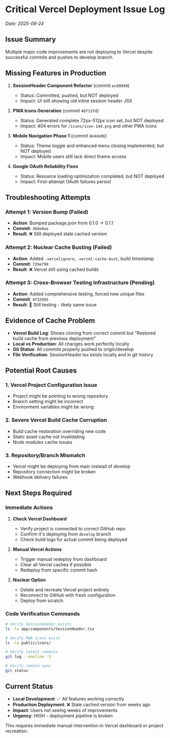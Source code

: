 # Critical Vercel Deployment Issue Log
*Date: 2025-08-24*

## Issue Summary
Multiple major code improvements are not deploying to Vercel despite successful commits and pushes to develop branch.

## Missing Features in Production
1. **SessionHeader Component Refactor** (commit `ec60949`)
   - Status: Committed, pushed, but NOT deployed
   - Impact: UI still showing old inline session header JSX

2. **PWA Icons Generation** (commit `46f137d`) 
   - Status: Generated complete 72px-512px icon set, but NOT deployed
   - Impact: 404 errors for `/icons/icon-144.png` and other PWA icons

3. **Mobile Navigation Phase 1** (commit `8e4de06`)
   - Status: Theme toggle and enhanced menu closing implemented, but NOT deployed
   - Impact: Mobile users still lack direct theme access

4. **Google OAuth Reliability Fixes**
   - Status: Resource loading optimization completed, but NOT deployed
   - Impact: First-attempt OAuth failures persist

## Troubleshooting Attempts

### Attempt 1: Version Bump (Failed)
- **Action**: Bumped package.json from 0.1.0 → 0.1.1
- **Commit**: `360e9ae`
- **Result**: ❌ Still deployed stale cached version

### Attempt 2: Nuclear Cache Busting (Failed)
- **Action**: Added `.vercelignore`, `.vercel-cache-bust`, build timestamp
- **Commit**: `729e799`  
- **Result**: ❌ Vercel still using cached builds

### Attempt 3: Cross-Browser Testing Infrastructure (Pending)
- **Action**: Added comprehensive testing, forced new unique files
- **Commit**: `4f32995`
- **Result**: 🔄 Still testing - likely same issue

## Evidence of Cache Problem
- **Vercel Build Log**: Shows cloning from correct commit but "Restored build cache from previous deployment"
- **Local vs Production**: All changes work perfectly locally
- **Git Status**: All commits properly pushed to origin/develop
- **File Verification**: SessionHeader.tsx exists locally and in git history

## Potential Root Causes

### 1. Vercel Project Configuration Issue
- Project might be pointing to wrong repository
- Branch setting might be incorrect  
- Environment variables might be wrong

### 2. Severe Vercel Build Cache Corruption
- Build cache restoration overriding new code
- Static asset cache not invalidating
- Node modules cache issues

### 3. Repository/Branch Mismatch
- Vercel might be deploying from main instead of develop
- Repository connection might be broken
- Webhook delivery failures

## Next Steps Required

### Immediate Actions
1. **Check Vercel Dashboard**
   - Verify project is connected to correct GitHub repo
   - Confirm it's deploying from `develop` branch
   - Check build logs for actual commit being deployed

2. **Manual Vercel Actions**
   - Trigger manual redeploy from dashboard
   - Clear all Vercel caches if possible
   - Redeploy from specific commit hash

3. **Nuclear Option** 
   - Delete and recreate Vercel project entirely
   - Reconnect to GitHub with fresh configuration
   - Deploy from scratch

### Code Verification Commands
```bash
# Verify SessionHeader exists
ls -la app/components/SessionHeader.tsx

# Verify PWA icons exist  
ls -la public/icons/

# Verify latest commits
git log --oneline -5

# Verify remote sync
git status
```

## Current Status
- **Local Development**: ✅ All features working correctly
- **Production Deployment**: ❌ Stale cached version from weeks ago
- **Impact**: Users not seeing weeks of improvements
- **Urgency**: HIGH - deployment pipeline is broken

This requires immediate manual intervention in Vercel dashboard or project recreation.